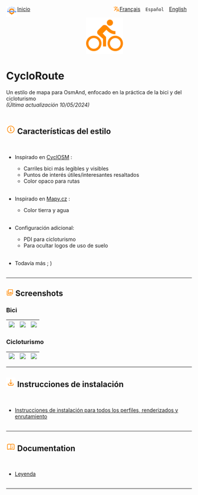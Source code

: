 <span style="float:left;"><img src="icon/logo_OsmAnd-Rendering.svg" width="30" /> </span>
<span style="float:left;"><a href="https://osmand-rendering.github.io/index_ES.html">Inicio</a>&emsp;</span>

<span style="float:right;"><a href="README_EN.md">English</a>&emsp;</span>
<span style="float:right;"><code>Español</code>&emsp;</span>
<span style="float:right;"><a href="README.md">Français</a>&emsp;</span>
<span style="float:right;"><img src="icon/translate.svg" width="17" /> </span> 
<br>

<p style="text-align:center;"> <img src="icon/bicycle.svg" width="100" class="center"> </p>

# CycloRoute

Un estilo de mapa para OsmAnd, enfocado en la práctica de la bici y del cicloturismo<br>
*(Última actualización 10/05/2024)*<br><br>

## <img src="icon/info.svg" width="25" > Características del estilo
<br>

- Inspirado en [CyclOSM](https://www.cyclosm.org/) :

     - Carriles bici más legibles y visibles
     - Puntos de interés útiles/interesantes resaltados
     - Color opaco para rutas<br><br>

- Inspirado en [Mapy.cz](https://en.mapy.cz/) :
     - Color tierra y agua<br><br>

- Configuración adicional:
     - PDI para cicloturismo
     - Para ocultar logos de uso de suelo<br><br>
- Todavía más ; )
<br><br>

---
## <img src="icon/screenshot.svg" width="20" > Screenshots<br>
### Bici
| <img src="Screenshots/CycloRoute_Cycling-1.png" width="90%" /> | <img src="Screenshots/CycloRoute_Cycling-2.png" width="90%" /> | <img src="Screenshots/CycloRoute_Cycling-3.png" width="90%" /> |
| :-------------: | :-------------: | :-------------: |

### Cicloturismo
| <img src="Screenshots/CycloRoute_Touring-1.png" width="90%" /> | <img src="Screenshots/CycloRoute_Touring-2.png" width="90%" /> | <img src="Screenshots/CycloRoute_Touring-3.png" width="90%" /> |
| :-------------: | :-------------: | :-------------: |
---

## <img src="icon/download.svg" width="25" > Instrucciones de instalación
<br>

- [Instrucciones de instalación para todos los perfiles, renderizados y enrutamiento](https://github.com/OsmAnd-Rendering/.github/wiki/ES%E2%80%94Descargar-e-Instalar)
<br><br>

---

## <img src="icon/book_info.svg" width="25" > Documentation
<br>

- [Leyenda](https://www.cyclosm.org/legend.html)
<br><br>

---
